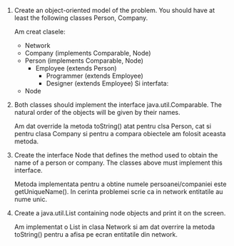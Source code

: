 1. Create an object-oriented model of the problem. You should have at least the following classes Person, Company.

    Am creat clasele:
    - Network 
    - Company (implements Comparable, Node)
    - Person (implements Comparable, Node)
      - Employee (extends Person)
        - Programmer (extends Employee)
        - Designer (extends Employee)
    Si interfata:
    - Node

2. Both classes should implement the interface java.util.Comparable. The natural order of the objects will be given by their names.
    
    Am dat override la metoda toString() atat pentru clsa Person, cat si pentru clasa Company si pentru a compara obiectele am folosit aceasta metoda. 

3. Create the interface Node that defines the method used to obtain the name of a person or company. The classes above must implement this interface.

    Metoda implementata pentru a obtine numele persoanei/companiei este getUniqueName(). In cerinta problemei scrie ca in network entitatile au nume unic.

4. Create a java.util.List containing node objects and print it on the screen.

    Am implementat o List<Node> in clasa Network si am dat overrire la metoda toString() pentru a afisa pe ecran entitatile din network.